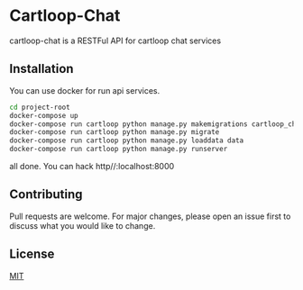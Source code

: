 # Cartloop-Chat 

cartloop-chat is a RESTFul API for cartloop chat services 

## Installation

You can use docker for run api services.

```bash
cd project-root
docker-compose up
docker-compose run cartloop python manage.py makemigrations cartloop_chat
docker-compose run cartloop python manage.py migrate
docker-compose run cartloop python manage.py loaddata data
docker-compose run cartloop python manage.py runserver
```

all done. You can hack http//:localhost:8000


## Contributing
Pull requests are welcome. For major changes, please open an issue first to discuss what you would like to change.

## License
[MIT](https://choosealicense.com/licenses/mit/)